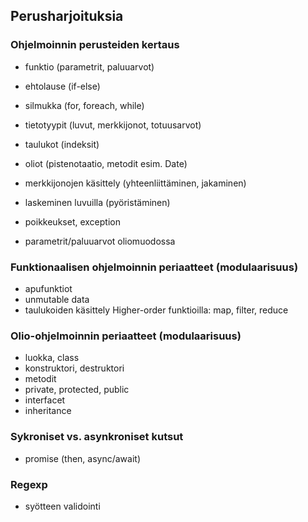 ## Perusharjoituksia

### Ohjelmoinnin perusteiden kertaus

- funktio (parametrit, paluuarvot)
- ehtolause (if-else)
- silmukka (for, foreach, while)
- tietotyypit (luvut, merkkijonot, totuusarvot)
- taulukot (indeksit)
- oliot (pistenotaatio, metodit esim. Date)
- merkkijonojen käsittely (yhteenliittäminen, jakaminen)
- laskeminen luvuilla (pyöristäminen)

- poikkeukset, exception
- parametrit/paluuarvot oliomuodossa

### Funktionaalisen ohjelmoinnin periaatteet (modulaarisuus)

- apufunktiot
- unmutable data
- taulukoiden käsittely Higher-order funktioilla: map, filter, reduce

### Olio-ohjelmoinnin periaatteet (modulaarisuus)

- luokka, class
- konstruktori, destruktori
- metodit
- private, protected, public
- interfacet
- inheritance

### Sykroniset vs. asynkroniset kutsut

- promise (then, async/await)

### Regexp

- syötteen validointi